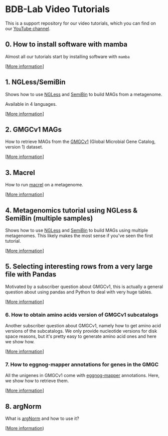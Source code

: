 # BDB-Lab Video Tutorials

This is a support repository for our video tutorials, which you can find on our [YouTube channel](https://youtube.com/@BigDataBiology).

## 0. How to install software with mamba

Almost all our tutorials start by installing software with `mamba`

[[More information](tree/main/0__HowToInstallSoftwareWithMamba)]

## 1. NGLess/SemiBin

Shows how to use [NGLess](https://ngless.embl.de) and [SemiBin](https://semibin.rtfd.io/) to build MAGs from a metagenome.

Available in 4 languages.

[[More information](tree/main/1__NGLessSemiBin)]

## 2. GMGCv1 MAGs

How to retrieve MAGs from the [GMGCv1](https://gmgc.embl.de) (Global Microbial Gene Catalog, version 1) dataset.

[[More information](tree/main/2__GMGCv1MAGs)]

## 3. Macrel

How to run [macrel](https://macrel.readthedocs.io/en/latest/) on a metagenome.

[[More information](tree/main/3__Macrel)]

## 4. Metagenomics tutorial using NGLess & SemiBin (multiple samples)

Shows how to use [NGLess](https://ngless.embl.de) and
[SemiBin](https://semibin.rtfd.io/) to build MAGs using multiple metagenomes.
This likely makes the most sense if you've seen the first tutorial.

[[More information](tree/main/4__NGLessSemiBinMultiple)]

## 5. Selecting interesting rows from a very large file with Pandas

Motivated by a subscriber question about GMGCv1, this is actually a general
question about using pandas and Python to deal with very huge tables.

[[More information](tree/main/5__SelectGMGCAbundances)]

### 6. How to obtain amino acids version of GMGCv1 subcatalogs

Another subscriber question about GMGCv1, namely how to get amino acid versions
of the subcatalogs. We only provide nucleotide versions for disk space reasons,
but it's pretty easy to generate amino acid ones and here we show how.

[[More information](tree/main/6__GMGCv1_FAA)]

### 7. How to eggnog-mapper annotations for genes in the GMGC

All the unigenes in GMGCv1 come with [eggnog-mapper](https://eggnog-mapper.embl.de/) annotations. Here, we show how to retrieve them.

[[More information](tree/main/7__GMGCv1_Emapper)]

## 8. argNorm

What is [argNorm](https://argnorm.readthedocs.io/en/latest/) and how to use it? 

[[More information](tree/main/8__argNorm))
